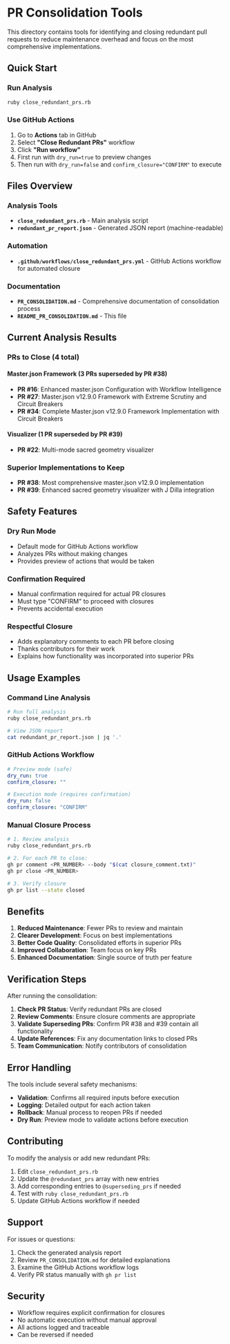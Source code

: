 # PR Consolidation Tools

This directory contains tools for identifying and closing redundant pull requests to reduce maintenance overhead and focus on the most comprehensive implementations.

## Quick Start

### Run Analysis
```bash
ruby close_redundant_prs.rb
```

### Use GitHub Actions
1. Go to **Actions** tab in GitHub
2. Select **"Close Redundant PRs"** workflow
3. Click **"Run workflow"**
4. First run with `dry_run=true` to preview changes
5. Then run with `dry_run=false` and `confirm_closure="CONFIRM"` to execute

## Files Overview

### Analysis Tools
- **`close_redundant_prs.rb`** - Main analysis script
- **`redundant_pr_report.json`** - Generated JSON report (machine-readable)

### Automation
- **`.github/workflows/close_redundant_prs.yml`** - GitHub Actions workflow for automated closure

### Documentation
- **`PR_CONSOLIDATION.md`** - Comprehensive documentation of consolidation process
- **`README_PR_CONSOLIDATION.md`** - This file

## Current Analysis Results

### PRs to Close (4 total)

#### Master.json Framework (3 PRs superseded by PR #38)
- **PR #16**: Enhanced master.json Configuration with Workflow Intelligence
- **PR #27**: Master.json v12.9.0 Framework with Extreme Scrutiny and Circuit Breakers
- **PR #34**: Complete Master.json v12.9.0 Framework Implementation with Circuit Breakers

#### Visualizer (1 PR superseded by PR #39)
- **PR #22**: Multi-mode sacred geometry visualizer

### Superior Implementations to Keep
- **PR #38**: Most comprehensive master.json v12.9.0 implementation
- **PR #39**: Enhanced sacred geometry visualizer with J Dilla integration

## Safety Features

### Dry Run Mode
- Default mode for GitHub Actions workflow
- Analyzes PRs without making changes
- Provides preview of actions that would be taken

### Confirmation Required
- Manual confirmation required for actual PR closures
- Must type "CONFIRM" to proceed with closures
- Prevents accidental execution

### Respectful Closure
- Adds explanatory comments to each PR before closing
- Thanks contributors for their work
- Explains how functionality was incorporated into superior PRs

## Usage Examples

### Command Line Analysis
```bash
# Run full analysis
ruby close_redundant_prs.rb

# View JSON report
cat redundant_pr_report.json | jq '.'
```

### GitHub Actions Workflow
```yaml
# Preview mode (safe)
dry_run: true
confirm_closure: ""

# Execution mode (requires confirmation)
dry_run: false
confirm_closure: "CONFIRM"
```

### Manual Closure Process
```bash
# 1. Review analysis
ruby close_redundant_prs.rb

# 2. For each PR to close:
gh pr comment <PR_NUMBER> --body "$(cat closure_comment.txt)"
gh pr close <PR_NUMBER>

# 3. Verify closure
gh pr list --state closed
```

## Benefits

1. **Reduced Maintenance**: Fewer PRs to review and maintain
2. **Clearer Development**: Focus on best implementations
3. **Better Code Quality**: Consolidated efforts in superior PRs
4. **Improved Collaboration**: Team focus on key PRs
5. **Enhanced Documentation**: Single source of truth per feature

## Verification Steps

After running the consolidation:

1. **Check PR Status**: Verify redundant PRs are closed
2. **Review Comments**: Ensure closure comments are appropriate
3. **Validate Superseding PRs**: Confirm PR #38 and #39 contain all functionality
4. **Update References**: Fix any documentation links to closed PRs
5. **Team Communication**: Notify contributors of consolidation

## Error Handling

The tools include several safety mechanisms:

- **Validation**: Confirms all required inputs before execution
- **Logging**: Detailed output for each action taken
- **Rollback**: Manual process to reopen PRs if needed
- **Dry Run**: Preview mode to validate actions before execution

## Contributing

To modify the analysis or add new redundant PRs:

1. Edit `close_redundant_prs.rb`
2. Update the `@redundant_prs` array with new entries
3. Add corresponding entries to `@superseding_prs` if needed
4. Test with `ruby close_redundant_prs.rb`
5. Update GitHub Actions workflow if needed

## Support

For issues or questions:
1. Check the generated analysis report
2. Review `PR_CONSOLIDATION.md` for detailed explanations
3. Examine the GitHub Actions workflow logs
4. Verify PR status manually with `gh pr list`

## Security

- Workflow requires explicit confirmation for closures
- No automatic execution without manual approval
- All actions logged and traceable
- Can be reversed if needed